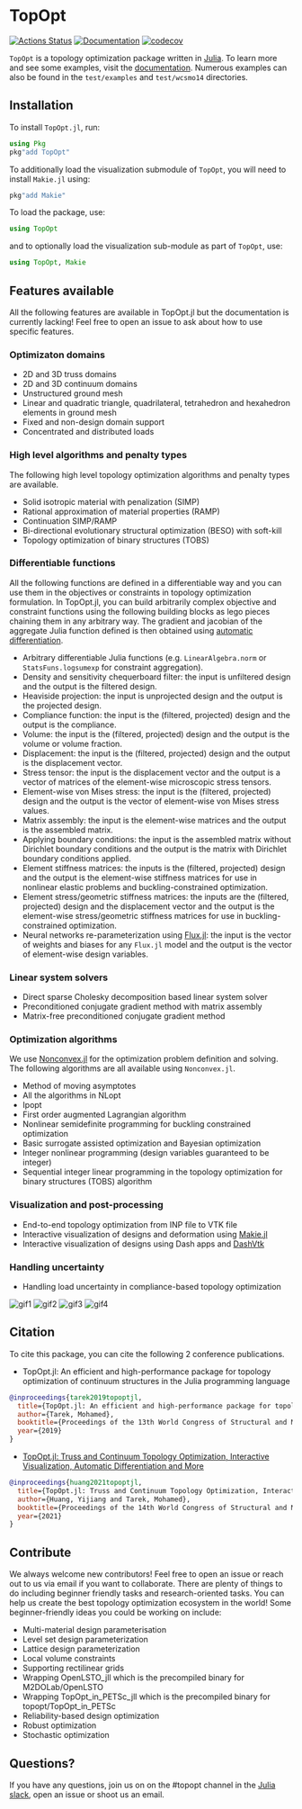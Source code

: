 # TopOpt

[![Actions Status](https://github.com/juliatopopt/TopOpt.jl/workflows/CI/badge.svg)](https://github.com/juliatopopt/TopOpt.jl/actions)
[![Documentation](https://img.shields.io/badge/doc-latest-blue.svg)](https://juliatopopt.github.io/TopOpt.jl/dev)
[![codecov](https://codecov.io/gh/juliatopopt/TopOpt.jl/branch/master/graph/badge.svg)](https://codecov.io/gh/juliatopopt/TopOpt.jl)

`TopOpt` is a topology optimization package written in [Julia](https://github.com/JuliaLang/julia). To learn more and see some examples, visit the [documentation](https://juliatopopt.github.io/TopOpt.jl/stable). Numerous examples can also be found in the `test/examples` and `test/wcsmo14` directories.

## Installation

To install `TopOpt.jl`, run:

```julia
using Pkg
pkg"add TopOpt"
```

To additionally load the visualization submodule of `TopOpt`, you will need to install `Makie.jl` using:

```julia
pkg"add Makie"
```

To load the package, use:

```julia
using TopOpt
```

and to optionally load the visualization sub-module as part of `TopOpt`, use:

```julia
using TopOpt, Makie
```

## Features available

All the following features are available in TopOpt.jl but the documentation is currently lacking! Feel free to open an issue to ask about how to use specific features.

### Optimizaton domains

- 2D and 3D truss domains
- 2D and 3D continuum domains
- Unstructured ground mesh
- Linear and quadratic triangle, quadrilateral, tetrahedron and hexahedron elements in ground mesh
- Fixed and non-design domain support
- Concentrated and distributed loads

### High level algorithms and penalty types

The following high level topology optimization algorithms and penalty types are available.

- Solid isotropic material with penalization (SIMP)
- Rational approximation of material properties (RAMP)
- Continuation SIMP/RAMP
- Bi-directional evolutionary structural optimization (BESO) with soft-kill
- Topology optimization of binary structures (TOBS)

### Differentiable functions

All the following functions are defined in a differentiable way and you can use them in the objectives or constraints in topology optimization formulation. In TopOpt.jl, you can build arbitrarily complex objective and constraint functions using the following building blocks as lego pieces chaining them in any arbitrary way. The gradient and jacobian of the aggregate Julia function defined is then obtained using [automatic differentiation](https://www.youtube.com/watch?v=UqymrMG-Qi4).

- Arbitrary differentiable Julia functions (e.g. `LinearAlgebra.norm` or `StatsFuns.logsumexp` for constraint aggregation).
- Density and sensitivity chequerboard filter: the input is unfiltered design and the output is the filtered design.
- Heaviside projection: the input is unprojected design and the output is the projected design.
- Compliance function: the input is the (filtered, projected) design and the output is the compliance.
- Volume: the input is the (filtered, projected) design and the output is the volume or volume fraction.
- Displacement: the input is the (filtered, projected) design and the output is the displacement vector.
- Stress tensor: the input is the displacement vector and the output is a vector of matrices of the element-wise microscopic stress tensors.
- Element-wise von Mises stress: the input is the (filtered, projected) design and the output is the vector of element-wise von Mises stress values.
- Matrix assembly: the input is the element-wise matrices and the output is the assembled matrix.
- Applying boundary conditions: the input is the assembled matrix without Dirichlet boundary conditions and the output is the matrix with Dirichlet boundary conditions applied.
- Element stiffness matrices: the inputs is the (filtered, projected) design and the output is the element-wise stiffness matrices for use in nonlinear elastic problems and buckling-constrained optimization.
- Element stress/geometric stiffness matrices: the inputs are the (filtered, projected) design and the displacement vector and the output is the element-wise stress/geometric stiffness matrices for use in buckling-constrained optimization.
- Neural networks re-parameterization using [Flux.jl](https://github.com/FluxML/Flux.jl): the input is the vector of weights and biases for any `Flux.jl` model and the output is the vector of element-wise design variables.

### Linear system solvers

- Direct sparse Cholesky decomposition based linear system solver
- Preconditioned conjugate gradient method with matrix assembly
- Matrix-free preconditioned conjugate gradient method

### Optimization algorithms

We use [Nonconvex.jl](https://github.com/JuliaNonconvex/Nonconvex.jl) for the optimization problem definition and solving. The following algorithms are all available using `Nonconvex.jl`.

- Method of moving asymptotes
- All the algorithms in NLopt
- Ipopt
- First order augmented Lagrangian algorithm
- Nonlinear semidefinite programming for buckling constrained optimization
- Basic surrogate assisted optimization and Bayesian optimization
- Integer nonlinear programming (design variables guaranteed to be integer)
- Sequential integer linear programming in the topology optimization for binary structures (TOBS) algorithm

### Visualization and post-processing

- End-to-end topology optimization from INP file to VTK file
- Interactive visualization of designs and deformation using [Makie.jl](https://makie.juliaplots.org/stable/)
- Interactive visualization of designs using Dash apps and [DashVtk](https://github.com/JuliaTopOpt/DashVtk_Examples/tree/main/src/TopOptDemo)

### Handling uncertainty
- Handling load uncertainty in compliance-based topology optimization

![gif1](https://user-images.githubusercontent.com/19524993/138464511-2685f3fe-e7c5-482e-8b06-43ab0fb82990.gif)
![gif2](https://user-images.githubusercontent.com/19524993/138464828-88f0ffcb-01f7-43b7-8d17-f5d201e95aa3.gif)
![gif3](https://user-images.githubusercontent.com/19524993/138464845-d0b289b7-0fe9-4408-be57-fe697b5d671e.gif)
![gif4](https://user-images.githubusercontent.com/19524993/167059067-f08502a8-c62d-4d62-a2df-e132efc5e25c.gif)


## Citation

To cite this package, you can cite the following 2 conference publications.

- TopOpt.jl: An efficient and high-performance package for topology optimization of continuum structures in the Julia programming language

```bibtex
@inproceedings{tarek2019topoptjl,
  title={TopOpt.jl: An efficient and high-performance package for topology optimization of continuum structures in the Julia programming language},
  author={Tarek, Mohamed},
  booktitle={Proceedings of the 13th World Congress of Structural and Multidisciplinary Optimization},
  year={2019}
}
```

- [TopOpt.jl: Truss and Continuum Topology Optimization, Interactive Visualization, Automatic Differentiation and More](https://web.mit.edu/yijiangh/www/papers/topopt_jl_WCSMO2021.pdf)

```bibtex
@inproceedings{huang2021topoptjl,
  title={TopOpt.jl: Truss and Continuum Topology Optimization, Interactive Visualization, Automatic Differentiation and More},
  author={Huang, Yijiang and Tarek, Mohamed},
  booktitle={Proceedings of the 14th World Congress of Structural and Multidisciplinary Optimization},
  year={2021}
}
```

## Contribute

We always welcome new contributors! Feel free to open an issue or reach out to us via email if you want to collaborate. There are plenty of things to do including beginner friendly tasks and research-oriented tasks. You can help us create the best topology optimization ecosystem in the world! Some beginner-friendly ideas you could be working on include:
- Multi-material design parameterisation
- Level set design parameterization
- Lattice design parameterization
- Local volume constraints
- Supporting rectilinear grids
- Wrapping OpenLSTO_jll which is the precompiled binary for M2DOLab/OpenLSTO
- Wrapping TopOpt_in_PETSc_jll which is the precompiled binary for topopt/TopOpt_in_PETSc
- Reliability-based design optimization
- Robust optimization
- Stochastic optimization


## Questions?

If you have any questions, join us on on the #topopt channel in the [Julia slack](https://julialang.org/slack/), open an issue or shoot us an email.
